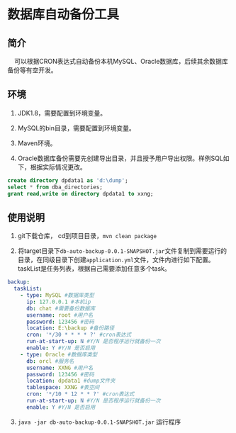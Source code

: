 # 数据库自动备份工具

## 简介

    可以根据CRON表达式自动备份本机MySQL、Oracle数据库，后续其余数据库备份等有空开发。

## 环境

1. JDK1.8，需要配置到环境变量。
  
2. MySQL的bin目录，需要配置到环境变量。
  
3. Maven环境。
  
4. Oracle数据库备份需要先创建导出目录，并且授予用户导出权限。样例SQL如下，根据实际情况更改。
  
  ```sql
  create directory dpdata1 as 'd:\dump';
  select * from dba_directories;
  grant read,write on directory dpdata1 to xxng;
  ```
  

## 使用说明

1. git下载仓库， cd到项目目录，`mvn clean package`
  
2. 将target目录下`db-auto-backup-0.0.1-SNAPSHOT.jar`文件复制到需要运行的目录，在同级目录下创建`application.yml`文件，文件内进行如下配置。taskList是任务列表，根据自己需要添加任意多个task。
  

```yml
backup:
  taskList:
    - type: MySQL #数据库类型
      ip: 127.0.0.1 #本机ip
      db: chat #需要备份数据库
      username: root #用户名
      password: 123456 #密码
      location: E:\backup #备份路径
      cron: '*/30 * * * * ?' #cron表达式
      run-at-start-up: N #Y/N 是否程序运行就备份一次
      enable: Y #Y/N 是否启用
    - type: Oracle #数据库类型
      db: orcl #服务名
      username: XXNG #用户名
      password: 123456 #密码
      location: dpdata1 #dump文件夹
      tablespace: XXNG #表空间
      cron: '*/10 * 12 * * ?' #cron表达式
      run-at-start-up: N #Y/N 是否程序运行就备份一次
      enable: Y #Y/N 是否启用
```

3. `java -jar db-auto-backup-0.0.1-SNAPSHOT.jar` 运行程序
